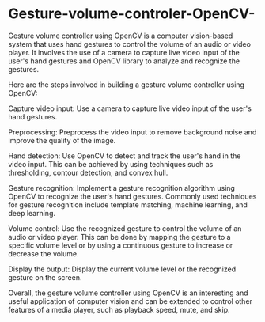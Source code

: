 # Gesture-volume-controler-OpenCV-
Gesture volume controller using OpenCV is a computer vision-based system that uses hand gestures to control the volume of an audio or video player. It involves the use of a camera to capture live video input of the user's hand gestures and OpenCV library to analyze and recognize the gestures.

Here are the steps involved in building a gesture volume controller using OpenCV:

Capture video input: Use a camera to capture live video input of the user's hand gestures.

Preprocessing: Preprocess the video input to remove background noise and improve the quality of the image.

Hand detection: Use OpenCV to detect and track the user's hand in the video input. This can be achieved by using techniques such as thresholding, contour detection, and convex hull.

Gesture recognition: Implement a gesture recognition algorithm using OpenCV to recognize the user's hand gestures. Commonly used techniques for gesture recognition include template matching, machine learning, and deep learning.

Volume control: Use the recognized gesture to control the volume of an audio or video player. This can be done by mapping the gesture to a specific volume level or by using a continuous gesture to increase or decrease the volume.

Display the output: Display the current volume level or the recognized gesture on the screen.

Overall, the gesture volume controller using OpenCV is an interesting and useful application of computer vision and can be extended to control other features of a media player, such as playback speed, mute, and skip.

